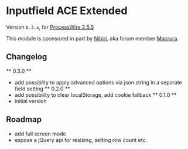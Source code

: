 # Inputfield ACE Extended
Version `0.3.x`, for [ProcessWire 2.5.5](http://processwire.com/)

This module is sponsored in part by [Nibiri](http://nibiri.com/), aka forum member [Macrura](https://processwire.com/talk/user/136-macrura/).

## Changelog

** 0.3.0 **
  * add possiblity to apply advanced options via json string in a separate field setting
** 0.2.0 **
  * add possibility to clear localStorage, add cookie fallback
** 0.1.0 **
  * initial version

## Roadmap

* add full screen mode
* expose a jQuery api for resizing, setting row count etc.
